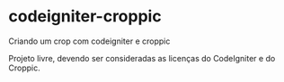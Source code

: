 # codeigniter-croppic
Criando um crop com codeigniter e croppic

Projeto livre, devendo ser consideradas as licenças do CodeIgniter e do Croppic.
